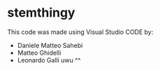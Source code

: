 # stemthingy
This code was made using Visual Studio CODE by:
- Daniele Matteo Sahebi
- Matteo Ghidelli
- Leonardo Galli uwu ^^